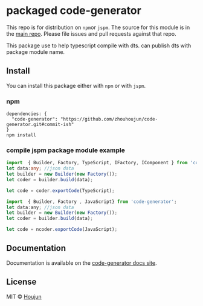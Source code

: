 # packaged code-generator

This repo is for distribution on `npm`or `jspm`. The source for this module is in the
[main repo](https://github.com/zhouhoujun/code-generator/src/mastert).
Please file issues and pull requests against that repo.

This package use to help typescript compile with dts.
can publish dts with package module name.

## Install

You can install this package either with `npm` or with `jspm`.

### npm

```shell
dependencies: {
  "code-generator": "https://github.com/zhouhoujun/code-generator.git#commit-ish"
}
npm install
```

### compile jspm package module example
```ts
import  { Builder, Factory, TypeScript, IFactory, IComponent } from 'code-generator';
let data:any; //json data
let builder = new Builder(new Factory());
let coder = builder.build(data);

let code = coder.exportCode(TypeScript);
```
```js
import  { Builder, Factory , JavaScript} from 'code-generator';
let data:any; //json data
let builder = new Builder(new Factory());
let coder = builder.build(data);

let code = ncoder.exportCode(JavaScript);
```

## Documentation

Documentation is available on the
[code-generator docs site](https://github.com/zhouhoujun/code-generator).

## License

MIT © [Houjun](https://github.com/zhouhoujun/)
